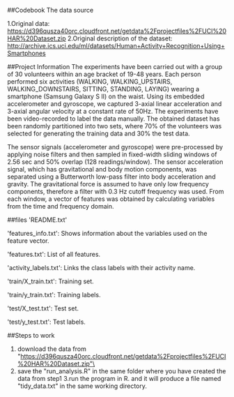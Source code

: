 ##Codebook
The data source

1.Original data: https://d396qusza40orc.cloudfront.net/getdata%2Fprojectfiles%2FUCI%20HAR%20Dataset.zip
2.Original description of the dataset: http://archive.ics.uci.edu/ml/datasets/Human+Activity+Recognition+Using+Smartphones

##Project Information
The experiments have been carried out with a group of 30 volunteers within an age bracket of 19-48 years. Each person performed six activities (WALKING, WALKING_UPSTAIRS, WALKING_DOWNSTAIRS, SITTING, STANDING, LAYING) wearing a smartphone (Samsung Galaxy S II) on the waist. Using its embedded accelerometer and gyroscope, we captured 3-axial linear acceleration and 3-axial angular velocity at a constant rate of 50Hz. The experiments have been video-recorded to label the data manually. The obtained dataset has been randomly partitioned into two sets, where 70% of the volunteers was selected for generating the training data and 30% the test data.

The sensor signals (accelerometer and gyroscope) were pre-processed by applying noise filters and then sampled in fixed-width sliding windows of 2.56 sec and 50% overlap (128 readings/window). The sensor acceleration signal, which has gravitational and body motion components, was separated using a Butterworth low-pass filter into body acceleration and gravity. The gravitational force is assumed to have only low frequency components, therefore a filter with 0.3 Hz cutoff frequency was used. From each window, a vector of features was obtained by calculating variables from the time and frequency domain.

##files
'README.txt'

'features_info.txt': Shows information about the variables used on the feature vector.

'features.txt': List of all features.

'activity_labels.txt': Links the class labels with their activity name.

'train/X_train.txt': Training set.

'train/y_train.txt': Training labels.

'test/X_test.txt': Test set.

'test/y_test.txt': Test labels.

##Steps to work 
1. download the data from "https://d396qusza40orc.cloudfront.net/getdata%2Fprojectfiles%2FUCI%20HAR%20Dataset.zip"\
2. save the "run_analysis.R" in the same folder where you have created the data from step1
3.run the program in R. and it will produce a file named "tidy_data.txt" in the same working directory.